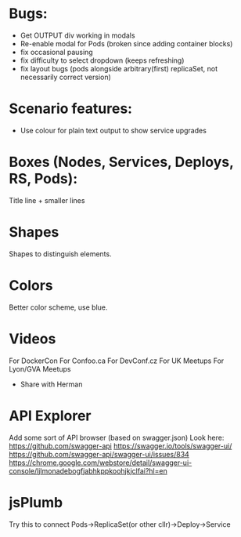 
# Bugs:

- Get OUTPUT div working in modals
- Re-enable modal for Pods (broken since adding container blocks)
- fix occasional pausing
- fix difficulty to select dropdown (keeps refreshing)
- fix layout bugs (pods alongside arbitrary(first) replicaSet, not necessarily correct version)

# Scenario features:

- Use colour for plain text output to show service upgrades

# Boxes (Nodes, Services, Deploys, RS, Pods):
Title line + smaller lines

# Shapes
Shapes to distinguish elements.

# Colors
Better color scheme, use blue.

# Videos
For DockerCon
For Confoo.ca
For DevConf.cz
For UK Meetups
For Lyon/GVA Meetups

- Share with Herman

# API Explorer
Add some sort of API browser (based on swagger.json)
Look here: https://github.com/swagger-api
           https://swagger.io/tools/swagger-ui/
           https://github.com/swagger-api/swagger-ui/issues/834
           https://chrome.google.com/webstore/detail/swagger-ui-console/ljlmonadebogfjabhkppkoohjkjclfai?hl=en


# jsPlumb
Try this to connect Pods->ReplicaSet(or other cllr)->Deploy->Service


